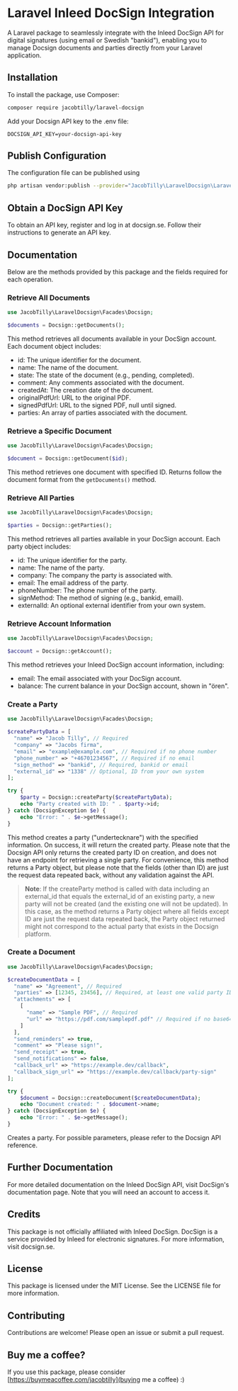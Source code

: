 # Laravel Inleed DocSign Integration

A Laravel package to seamlessly integrate with the Inleed DocSign API for digital signatures (using email or Swedish "bankid"), enabling you to manage Docsign documents and parties directly from your Laravel application.

## Installation

To install the package, use Composer:

```bash
composer require jacobtilly/laravel-docsign
```

Add your Docsign API key to the .env file:

```
DOCSIGN_API_KEY=your-docsign-api-key
```

## Publish Configuration
The configuration file can be published using

```bash
php artisan vendor:publish --provider="JacobTilly\LaravelDocsign\LaravelDocsignServiceProvider"
```

## Obtain a DocSign API Key
To obtain an API key, register and log in at docsign.se. Follow their instructions to generate an API key.

## Documentation
Below are the methods provided by this package and the fields required for each operation.

### Retrieve All Documents

```php
use JacobTilly\LaravelDocsign\Facades\Docsign;

$documents = Docsign::getDocuments();
```

This method retrieves all documents available in your DocSign account. Each document object includes:
* id: The unique identifier for the document.
* name: The name of the document.
* state: The state of the document (e.g., pending, completed).
* comment: Any comments associated with the document.
* createdAt: The creation date of the document.
* originalPdfUrl: URL to the original PDF.
* signedPdfUrl: URL to the signed PDF, null until signed.
* parties: An array of parties associated with the document.

### Retrieve a Specific Document

```php
use JacobTilly\LaravelDocsign\Facades\Docsign;

$document = Docsign::getDocument($id);
```

This method retrieves one document with specified ID. Returns follow the document format from the `getDocuments()` method.

### Retrieve All Parties

```php
use JacobTilly\LaravelDocsign\Facades\Docsign;

$parties = Docsign::getParties();
```

This method retrieves all parties available in your DocSign account. Each party object includes:
* id: The unique identifier for the party.
* name: The name of the party.
* company: The company the party is associated with.
* email: The email address of the party.
* phoneNumber: The phone number of the party.
* signMethod: The method of signing (e.g., bankid, email).
* externalId: An optional external identifier from your own system.

### Retrieve Account Information

```php
use JacobTilly\LaravelDocsign\Facades\Docsign;

$account = Docsign::getAccount();
```
This method retrieves your Inleed DocSign account information, including:
* email: The email associated with your DocSign account.
* balance: The current balance in your DocSign account, shown in "ören".

### Create a Party

```php
use JacobTilly\LaravelDocsign\Facades\Docsign;

$createPartyData = [
  "name" => "Jacob Tilly", // Required
  "company" => "Jacobs firma",
  "email" => "example@example.com", // Required if no phone number
  "phone_number" => "+46701234567", // Required if no email
  "sign_method" => "bankid", // Required, bankid or email
  "external_id" => "1338" // Optional, ID from your own system
];

try {
    $party = Docsign::createParty($createPartyData);
    echo "Party created with ID: " . $party->id;
} catch (DocsignException $e) {
    echo "Error: " . $e->getMessage();
}
```

This method creates a party ("undertecknare") with the specified information. On success, it will return the created party. Please note that the Docsign API only returns the created party ID on creation, and does not have an endpoint for retrieving a single party. For convenience, this method returns a Party object, but please note that the fields (other than ID) are just the request data repeated back, without any validation against the API. 

> **Note**: If the createParty method is called with data including an external_id that equals the external_id of an existing party, a new party will not be created (and the existing one will not be updated). In this case, as the method returns a Party object where all fields except ID are just the request data repeated back, the Party object returned might not correspond to the actual party that exists in the Docsign platform.

### Create a Document

```php
use JacobTilly\LaravelDocsign\Facades\Docsign;

$createDocumentData = [
  "name" => "Agreement", // Required
  "parties" => [12345, 23456], // Required, at least one valid party ID
  "attachments" => [
    [
      "name" => "Sample PDF", // Required
      "url" => "https://pdf.com/samplepdf.pdf" // Required if no base64_content
    ]
  ],
  "send_reminders" => true,
  "comment" => "Please sign!",
  "send_receipt" => true,
  "send_notifications" => false,
  "callback_url" => "https://example.dev/callback",
  "callback_sign_url" => "https://example.dev/callback/party-sign"
];

try {
    $document = Docsign::createDocument($createDocumentData);
    echo "Document created: " . $document->name;
} catch (DocsignException $e) {
    echo "Error: " . $e->getMessage();
}
```

Creates a party. For possible parameters, please refer to the Docsign API reference.

## Further Documentation
For more detailed documentation on the Inleed DocSign API, visit DocSign's documentation page. Note that you will need an account to access it.

## Credits
This package is not officially affiliated with Inleed DocSign. DocSign is a service provided by Inleed for electronic signatures. For more information, visit docsign.se.

## License
This package is licensed under the MIT License. See the LICENSE file for more information.

## Contributing
Contributions are welcome! Please open an issue or submit a pull request.

## Buy me a coffee?
If you use this package, please consider [https://buymeacoffee.com/jacobtilly](buying me a coffee) :)
